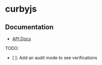 # curbyjs

## Documentation

* [API Docs](./API.md)

TODO:

- [ ]: Add an audit mode to see verifications
